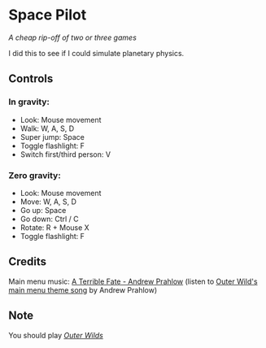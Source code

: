 # Space Pilot

*A cheap rip-off of two or three games*

I did this to see if I could simulate planetary physics.

## Controls

### In gravity:
* Look: Mouse movement
* Walk: W, A, S, D
* Super jump: Space
* Toggle flashlight: F
* Switch first/third person: V

### Zero gravity:
* Look: Mouse movement
* Move: W, A, S, D
* Go up: Space
* Go down: Ctrl / C
* Rotate: R + Mouse X
* Toggle flashlight: F

## Credits
Main menu music: [A Terrible Fate - Andrew Prahlow](https://soundcloud.com/andrewprahlow/a-terrible-fate) (listen to [Outer Wild's main menu theme song](https://soundcloud.com/andrewprahlow/main-title?in=andrewprahlow/sets/outer-wilds-original-soundtrack) by Andrew Prahlow)

## Note
You should play *[Outer Wilds](https://store.steampowered.com/app/753640/Outer_Wilds/)*

